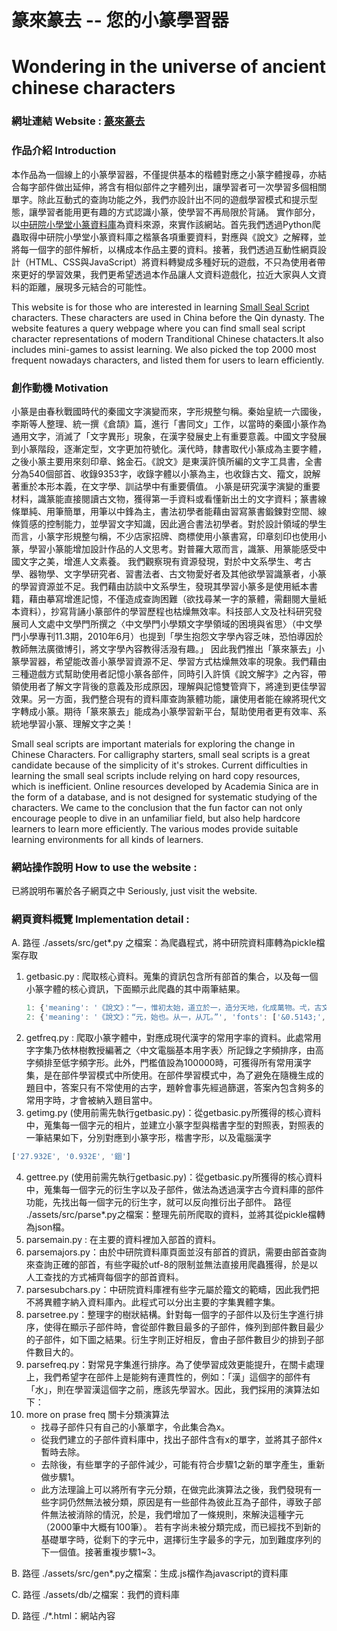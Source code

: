 
# 篆來篆去 -- 您的小篆學習器
# Wondering in the universe of ancient chinese characters 
### 網址連結 Website :  [篆來篆去](https://splend1d.github.io/Zhuan/ "您的小篆學習器")
### 作品介紹 Introduction
本作品為一個線上的小篆學習器，不僅提供基本的楷體對應之小篆字體搜尋，亦結合每字部件做出延伸，將含有相似部件之字體列出，讓學習者可一次學習多個相關單字。除此互動式的查詢功能之外，我們亦設計出不同的遊戲學習模式和提示型態，讓學習者能用更有趣的方式認識小篆，使學習不再局限於背誦。
實作部分，以[中研院小學堂小篆資料庫](http://xiaoxue.iis.sinica.edu.tw/xiaozhuan)為資料來源，來實作該網站。首先我們透過Python爬蟲取得中研院小學堂小篆資料庫之楷篆各項重要資料，對應與《說文》之解釋，並將每一個字的部件解析，以構成本作品主要的資料。接著，我們透過互動性網頁設計（HTML、CSS與JavaScript）將資料轉變成多種好玩的遊戲，不只為使用者帶來更好的學習效果，我們更希望透過本作品讓人文資料遊戲化，拉近大家與人文資料的距離，展現多元結合的可能性。

This website is for those who are interested in learning [Small Seal Script](https://en.wikipedia.org/wiki/Small_seal_script) characters. These characters are used in China before the Qin dynasty. The website features a query webpage where you can find small seal script character representations of modern Tranditional Chinese chatacters.It also includes mini-games to assist learning. We also picked the top 2000 most frequent nowadays characters, and listed them for users to learn efficiently.
### 創作動機 Motivation
小篆是由春秋戰國時代的秦國文字演變而來，字形規整勻稱。秦始皇統一六國後，李斯等人整理、統一撰《倉頡》篇，進行「書同文」工作，以當時的秦國小篆作為通用文字，消滅了「文字異形」現象，在漢字發展史上有重要意義。中國文字發展到小篆階段，逐漸定型，文字更加符號化。漢代時，隸書取代小篆成為主要字體，之後小篆主要用來刻印章、銘金石。《說文》是東漢許慎所編的文字工具書，全書分為540個部首、收錄9353字，收錄字體以小篆為主，也收錄古文、籀文，說解著重於本形本義，在文字學、訓詁學中有重要價值。
小篆是研究漢字演變的重要材料，識篆能直接閱讀古文物，獲得第一手資料或看懂新出土的文字資料；篆書線條單純、用筆簡單，用筆以中鋒為主，書法初學者能藉由習寫篆書鍛鍊對空間、線條質感的控制能力，並學習文字知識，因此適合書法初學者。對於設計領域的學生而言，小篆字形規整勻稱，不少店家招牌、商標使用小篆書寫，印章刻印也使用小篆，學習小篆能增加設計作品的人文思考。對普羅大眾而言，識篆、用篆能感受中國文字之美，增進人文素養。
我們觀察現有資源發現，對於中文系學生、考古學、器物學、文字學研究者、習書法者、古文物愛好者及其他欲學習識篆者，小篆的學習資源並不足。我們藉由訪談中文系學生，發現其學習小篆多是使用紙本書籍，藉由摹寫增進記憶，不僅造成查詢困難（欲找尋某一字的篆體，需翻閱大量紙本資料），抄寫背誦小篆部件的學習歷程也枯燥無效率。科技部人文及社科研究發展司人文處中文學門所撰之〈中文學門小學類文字學領域的困境與省思〉（中文學門小學專刊11.3期，2010年6月）也提到「學生抱怨文字學內容乏味，恐怕導因於教師無法廣徵博引，將文字學內容教得活潑有趣。」
因此我們推出「篆來篆去」小篆學習器，希望能改善小篆學習資源不足、學習方式枯燥無效率的現象。我們藉由三種遊戲方式幫助使用者記憶小篆各部件，同時引入許慎《說文解字》之內容，帶領使用者了解文字背後的意義及形成原因，理解與記憶雙管齊下，將達到更佳學習效果。另一方面，我們整合現有的資料庫查詢篆體功能，讓使用者能在線將現代文字轉成小篆。期待「篆來篆去」能成為小篆學習新平台，幫助使用者更有效率、系統地學習小篆、理解文字之美！

Small seal scripts are important materials for exploring the change in Chinese Characters. For calligraphy starters, small seal scripts is a great candidate because of the simplicity of it's strokes. Current difficulties in learning the small seal scripts include relying on hard copy resources, which is inefficient. Online resources developed by Academia Sinica are in the form of a database, and is not designed for systematic studying of the characters. We came to the conclusion that the fun factor can not only encourage people to dive in an unfamiliar field, but also help hardcore learners to learn more efficiently. The various modes provide suitable learning environments for all kinds of learners.

### 網站操作說明 How to use the website : 
已將說明布署於各子網頁之中
Seriously, just visit the website.

### 網頁資料概覽 Implementation detail :
A. 路徑  ./assets/src/get*.py 之檔案：為爬蟲程式，將中研院資料庫轉為pickle檔案存取
1. getbasic.py : 爬取核心資料。蒐集的資訊包含所有部首的集合，以及每一個小篆字體的核心資訊，下面顯示此爬蟲的其中兩筆結果。
    ```javascript
    1: {'meaning': '《說文》：“一，惟初太始，道立於一，造分天地，化成萬物。弌，古文一。”', 'fonts': ['&0.4E00;', '&1.EFB2;', '&27.4E00;', '&27.E000;']},   
    2: {'meaning': '《說文》：“元，始也。从一，从兀。”', 'fonts': ['&0.5143;', '&27.5143;']}
    ```
2. getfreq.py : 爬取小篆字體中，對應成現代漢字的常用字率的資料。此處常用字字集乃依林樹教授編著之〈中文電腦基本用字表〉所記錄之字頻排序，由高字頻排至低字頻字形。此外，門檻值設為100000時，可獲得所有常用漢字集，是在部件學習模式中所使用。在部件學習模式中，為了避免在隨機生成的題目中，答案只有不常使用的古字，題幹會事先經過篩選，答案內包含夠多的常用字時，才會被納入題目當中。
3. getimg.py (使用前需先執行getbasic.py)：從getbasic.py所獲得的核心資料中，蒐集每一個字元的相片，並建立小篆字型與楷書字型的對照表，對照表的一筆結果如下，分別對應到小篆字形，楷書字形，以及電腦漢字
```javascript
['27.932E', '0.932E', '錮']
```
4. gettree.py (使用前需先執行getbasic.py)：從getbasic.py所獲得的核心資料中，蒐集每一個字元的衍生字以及子部件，做法為透過漢字古今資料庫的部件功能，先找出每一個字元的衍生字，就可以反向推衍出子部件。
路徑 ./assets/src/parse*.py之檔案：整理先前所爬取的資料，並將其從pickle檔轉為json檔。
5. parsemain.py : 在主要的資料裡加入部首的資料。
6. parsemajors.py：由於中研院資料庫頁面並沒有部首的資訊，需要由部首查詢來查詢正確的部首，有些字礙於utf-8的限制並無法直接用爬蟲獲得，於是以人工查找的方式補齊每個字的部首資料。
7. parsesubchars.py：中研院資料庫裡有些字元屬於籀文的範疇，因此我們把不將異體字納入資料庫內。此程式可以分出主要的字集異體字集。
8. parsetree.py：整理字的樹狀結構。針對每一個字的子部件以及衍生字進行排序，使得在顯示子部件時，會從部件數目最多的子部件，條列到部件數目最少的子部件，如下圖之結果。衍生字則正好相反，會由子部件數目少的排到子部件數目大的。
9. parsefreq.py：對常見字集進行排序。為了使學習成效更能提升，在關卡處理上，我們希望字在部件上是能夠有連貫性的，例如：「漢」這個字的部件有「水」，則在學習漢這個字之前，應該先學習水。因此，我們採用的演算法如下：
10. more on prase freq 關卡分類演算法
    - 找尋子部件只有自己的小篆單字，令此集合為x。
    - 從我們建立的子部件資料庫中，找出子部件含有x的單字，並將其子部件x暫時去除。
    - 去除後，有些單字的子部件減少，可能有符合步驟1之新的單字產生，重新做步驟1。
    - 此方法理論上可以將所有字元分類，在做完此演算法之後，我們發現有一些字詞仍然無法被分類，原因是有一些部件為彼此互為子部件，導致子部件無法被消除的情況，於是，我們增加了一條規則，來解決這種字元（2000筆中大概有100筆）。
若有字尚未被分類完成，而已經找不到新的基礎單字時，從剩下的字元中，選擇衍生字最多的字元，加到難度序列的下一個值。接著重複步驟1~3。

B. 路徑 ./assets/src/gen*.py之檔案：生成.js檔作為javascript的資料庫

C. 路徑 ./assets/db/之檔案：我們的資料庫

D. 路徑 ./*.html：網站內容
